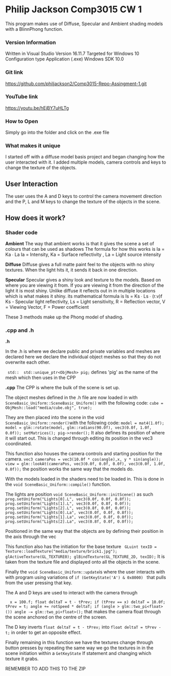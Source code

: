 # Philip Jackson Comp3015 CW 1
This program makes use of Diffuse, Specular and Ambient shading models with a BlinnPhong function. 
### Version Information
Written in Visual Studio Version 16.11.7 
Targeted for Windows 10 
Configuration type  Application (.exe)
Windows SDK 10.0

### Git link
https://github.com/philjackson2/Comp3015-Repo-Assingment-1.git

### YouTube link
https://youtu.be/hEjBY7uHLTg
### How to Open
Simply go into the folder and click on the .exe file

### What makes it unique
I started off with a diffuse model basis project and began changing how the user interacted with it. I added multiple models, camera controls and keys to change the texture of the objects. 
## User Interaction 
The user uses the A and D keys to control the camera movement direction and the P, L and M keys to change the texture of the objects in the scene. 

## How does it work?

### Shader code

**Ambient**
The way that ambient works is that it gives the scene a set of colours that can be used as shadows 
The formula for how this works is Ia = Ka ∙ La 
Ia = Intensity, Ka = Surface reflectivity , La = Light source intensity 


**Diffuse** 
Diffuse gives a full matte paint feel to the objects with no shiny textures. When the light hits it, it sends it back in one direction. 


**Specular**
Specular gives a shiny look and texture to the models. Based on where you are viewing it from. If you are viewing it from the direction of the light it is most shiny. Unlike diffuse it reflects out in in multiple locations which is what makes it shiny. 
its mathematical formula is Is = Ks ∙ Ls ∙ (r.v)f
Ks - Specular light reflectivity, Ls = Light sensitivity, R = Reflection vector, V = Viewing Vector, F = Power coefficient 

These 3 methods make up the Phong model of shading. 


### .cpp and .h
**.h**

In the .h is where we declare public and private variables and meshes are declared here we declare the individual object meshes so that they do not overwrite each other.

``` std::  std::unique_ptr<ObjMesh> pig;```
defines 'pig' as the name of the mesh which then uses in the CPP


**.cpp**
The CPP is where the bulk of the scene is set up. 

The object meshes defined in the .h file are now loaded in with ``` SceneBasic_Uniform::SceneBasic_Uniform() ``` 
with the following code: 
`` cube = ObjMesh::load("media/cube.obj",
        true);
``

They are then placed into the scene in the void ``SceneBasic_Uniform::render()``with the following code: 
``model = mat4(1.0f);
    model = glm::rotate(model, glm::radians(90.0f), vec3(0.0f, 1.0f, 0.0f));
    setMatrices();
    pig->render();``
    It also defines its position of where it will start out. This is changed through editing its position in the vec3 coordinated. 

This function also houses the camera controls and starting position for the camera.
 ``vec3 cameraPos = vec3(10.0f * cos(angle),x, y * sin(angle));
    view = glm::lookAt(cameraPos, vec3(0.0f, 0.0f, 0.0f), vec3(0.0f, 1.0f,
        0.0f));``
the position works the same way that the models do. 



With the models loaded in the shaders need to be loaded in. This is done in the ``void SceneBasic_Uniform::compile()`` function. 

The lights are position ``void SceneBasic_Uniform::initScene()`` as such
`` prog.setUniform("Lights[0].L", vec3(0.0f, 0.0f, 0.8f));
    prog.setUniform("Lights[1].L", vec3(0.0f, 0.8f, 0.0f));
    prog.setUniform("Lights[2].L", vec3(0.8f, 0.0f, 0.0f));
    prog.setUniform("Lights[0].La", vec3(0.0f, 0.0f, 0.8f));
    prog.setUniform("Lights[1].La", vec3(0.0f, 0.8f, 0.0f));
    prog.setUniform("Lights[2].La", vec3(0.8f, 0.0f, 0.0f));``
    
   
Positioned in the same way that the objects are by defining their position in the axis through the vec 

This function also has the initiation for the base texture 
`` GLuint texID =
        Texture::loadTexture("media/texture/brick1.jpg");
    glActiveTexture(GL_TEXTURE0);
    glBindTexture(GL_TEXTURE_2D, texID);``
    It is taken from the texture file and displayed onto all the objects in the scene.


Finally the ``void SceneBasic_Uniform::update``is where the user interacts with with program using variations of ``if (GetKeyState('A') & 0x8000) `` that pulls from the user pressing that key. 

The A and D keys are used to interact with the camera through 

``  x = 100.f;
        float deltaT = t - tPrev;
        if (tPrev == x)
            deltaT = 10.0f;
        tPrev = t;
        angle += rotSpeed * deltaT;
        if (angle > glm::two_pi<float>())
            angle -= glm::two_pi<float>();``
that makes the camera float through the scene anchored on the centre of the screen.


The D key inverts ``float deltaT = t - tPrev;`` into ``float deltaT = tPrev - t;`` in order to get an opposite effect. 


Finally remaining in this function we have the textures change through button presses by repeating the same way we go the textures in in the scene initiation within a ``GetKeyState`` If statement and changing which texture it grabs. 

REMEMBER TO ADD THIS TO THE ZIP
